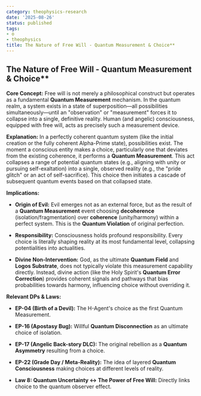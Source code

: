 ```yaml
---
category: theophysics-research
date: '2025-08-26'
status: published
tags:
- o
- theophysics
title: The Nature of Free Will - Quantum Measurement & Choice**
---
```

   
## The Nature of Free Will - Quantum Measurement & Choice**   
   
**Core Concept:** Free will is not merely a philosophical construct but operates as a fundamental **Quantum Measurement** mechanism. In the quantum realm, a system exists in a state of superposition—all possibilities simultaneously—until an "observation" or "measurement" forces it to collapse into a single, definitive reality. Human (and angelic) consciousness, equipped with free will, acts as precisely such a measurement device.   
   
**Explanation:** In a perfectly coherent quantum system (like the initial creation or the fully coherent Alpha-Prime state), possibilities exist. The moment a conscious entity makes a choice, particularly one that deviates from the existing coherence, it performs a **Quantum Measurement**. This act collapses a range of potential quantum states (e.g., aligning with unity or pursuing self-exaltation) into a single, observed reality (e.g., the "pride glitch" or an act of self-sacrifice). This choice then initiates a cascade of subsequent quantum events based on that collapsed state.   
   
**Implications:**   
   
   
- **Origin of Evil:** Evil emerges not as an external force, but as the result of a **Quantum Measurement** event choosing **decoherence** (isolation/fragmentation) over **coherence** (unity/harmony) within a perfect system. This is the **Quantum Violation** of original perfection.   
       
   
- **Responsibility:** Consciousness holds profound responsibility. Every choice is literally shaping reality at its most fundamental level, collapsing potentialities into actualities.   
       
   
- **Divine Non-Intervention:** God, as the ultimate **Quantum Field** and **Logos Substrate**, does not typically violate this measurement capability directly. Instead, divine action (like the Holy Spirit's **Quantum Error Correction**) provides coherent signals and pathways that bias probabilities towards harmony, influencing choice without overriding it.   
       
   
**Relevant DPs & Laws:**   
   
   
- **EP-04 (Birth of a Devil):** The H-Agent's choice as the first Quantum Measurement.   
       
   
- **EP-16 (Apostasy Bug):** Willful **Quantum Disconnection** as an ultimate choice of isolation.   
       
   
- **EP-17 (Angelic Back-story DLC):** The original rebellion as a **Quantum Asymmetry** resulting from a choice.   
       
   
- **EP-22 (Grade Day / Meta-Reality):** The idea of layered **Quantum Consciousness** making choices at different levels of reality.   
       
   
- **Law 8: Quantum Uncertainty ↔ The Power of Free Will:** Directly links choice to the quantum observer effect.